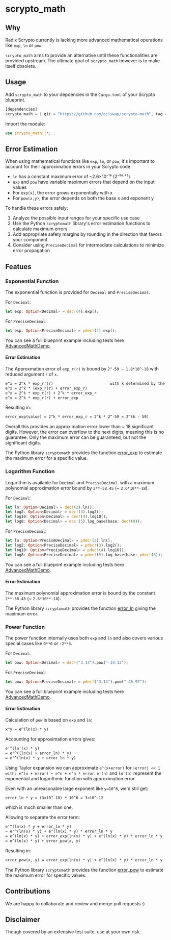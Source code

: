 # scrypto_math

## Why
Radix Scrypto currently is lacking more advanced mathematical operations like `exp`, `ln` or `pow`.

`scrypto_math` aims to provide an alternative until these functionalities are provided upstream. The ultimate goal of `scrypto_math` however is to make itself obsolete.

## Usage
Add `scrypto_math` to your depdencies in the `Cargo.toml` of your Scrypto blueprint.
```rust
[dependencies]
scrypto_math = { git = "https://github.com/ociswap/scrypto-math", tag = "v0.6.0" }
```
Import the module:
```rust
use scrypto_math::*;
```

## Error Estimation
When using mathematical functions like `exp`, `ln`, or `pow`, it's important to account for their approximation errors in your Scrypto code:

- `ln` has a constant maximum error of ~2.6×10⁻¹⁸ (2⁻⁵⁸·⁴⁵)
- `exp` and `pow` have variable maximum errors that depend on the input values
- For `exp(x)`, the error grows exponentially with x
- For `pow(x,y)`, the error depends on both the base x and exponent y

To handle these errors safely:

1. Analyze the possible input ranges for your specific use case
2. Use the Python `scryptomath` library's error estimation functions to calculate maximum errors
3. Add appropriate safety margins by rounding in the direction that favors your component
4. Consider using `PreciseDecimal` for intermediate calculations to minimize error propagation

## Featues

### Exponential Function
The exponential function is provided for `Decimal` and `PreciseDecimal`.

For `Decimal`:
```rust
let exp: Option<Decimal> = dec!(4).exp();
```

For `PreciseDecimal`:
```rust
let exp: Option<PreciseDecimal> = pdec!(4).exp();
```

You can see a full blueprint example including tests here [AdvancedMathDemo](examples/advanced_math/src/lib.rs).

#### Error Estimation
The Approxmation error of `exp_r(r)` is bound by `2^-59 ~ 1.8*10^-18` with reduced argument `r` of `x`.

```txt
e^x = 2^k * exp_r'(r)                         with k determined by the argument reduction
e^x = 2^k * (exp_r(r) + error_exp_r)
e^x = 2^k * exp_r(r) + 2^k * error_exp_r
e^x = 2^k * exp_r(r) + error_exp
```
Resulting in:
```txt
error_exp(value) = 2^k * error_exp_r = 2^k * 2^-59 = 2^(k - 59)
```

Overall this provides an approximation error lower than ~ 18 significant digits. However, the error can overflow to the next digits, meaning this is no guarantee.
Only the maximum error can be guaranteed, but not the significant digits.

The Python library `scryptomath` provides the function [error_exp](python/scryptomath.py) to estimate the maximum error for a specific value.

### Logarithm Function
Logarithm is available for `Decimal` and `PreciseDecimal`. with a maximum polynomial approximation error bound by `2**-58.45` (~ `2.6*10**-18`).

For `Decimal`:
```rust
let ln: Option<Decimal> = dec!(2).ln();
let log2: Option<Decimal> = dec!(3).log2();
let log10: Option<Decimal> = dec!(4).log10();
let log8: Option<Decimal> = dec!(5).log_base(base: dec!(8));
```

For `PreciseDecimal`:
```rust
let ln: Option<PreciseDecimal> = pdec!(2).ln();
let log2: Option<PreciseDecimal> = pdec!(3).log2();
let log10: Option<PreciseDecimal> = pdec!(4).log10();
let log8: Option<PreciseDecimal> = pdec!(5).log_base(base: pdec!(8));
```

You can see a full blueprint example including tests here [AdvancedMathDemo](examples/advanced_math/src/lib.rs).

#### Error Estimation
The maximum polynomial approximation error is bound by the constant `2**-58.45` (~ `2.6*10**-18`).

The Python library `scryptomath` provides the function [error_ln](python/scryptomath.py) giving the maximum error.

### Power Function
The power function internally uses both `exp` and `ln` and also covers various special cases like `0**0` or `-2**3`.

For `Decimal`:
```rust
let pow: Option<Decimal> = dec!("3.14").pow("-14.12");
```

For `PreciseDecimal`:
```rust
let pow: Option<PreciseDecimal> = pdec!("3.14").pow("-45.97");
```

You can see a full blueprint example including tests here [AdvancedMathDemo](examples/advanced_math/src/lib.rs).

#### Error Estimation
Calculation of `pow` is based on `exp` and `ln`:
```txt
x^y = e^(ln(x) * y)
```

Accounting for approximation errors gives:
```txt
e'^(ln'(x) * y)
= e'^((ln(x) + error_ln) * y)
= e'^(ln(x) * y + error_ln * y)
```

Using Taylor expansion we can approximate `e^(x+error)` for `|error| << 1 with: e^(n + error) ~ e^n + e^n * error`.
`e'(n)` and `ln'(n)` represent the exponential and logarithmic function with approximation error.

Even with an unreasonable large exponent like `y=10^6`, we'd still get:
```txt
error_ln * y ≈ (3×10^-18) * 10^6 = 3×10^-12
```
which is much smaller than one.

Allowing to separate the error term:
```txt
e'^(ln(x) * y + error_ln * y)
~ e'^(ln(x) * y) + e^(ln(x) * y) * error_ln * y
= e^(ln(x) * y) + error_exp(ln(x) * y) + e^(ln(x) * y) * error_ln * y
= e^(ln(x) * y) + error_pow(x, y)
```

Resulting in:
```txt
error_pow(x, y) = error_exp(ln(x) * y) + e^(ln(x) * y) * error_ln * y
```

The Python library `scryptomath` provides the function [error_pow](python/scryptomath.py) to estimate the maximum error for specific values.

## Contributions
We are happy to collaborate and review and merge pull requests :)

## Disclaimer
Though covered by an extensive test suite, use at your own risk.
